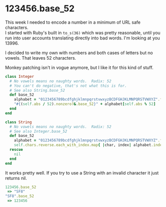 # 123456.base_52

This week I needed to encode a number in a minimum of URL safe characters.  
I started with Ruby's built in `to_s(36)` which was pretty reasonable, 
until you run into user accounts translating directly into bad words.  I'm looking at you 13996.

I decided to write my own with numbers and both cases of letters but no vowels.  That leaves 52 characters.

Monkey patching isn't in vogue anymore, but I like it for this kind of stuff.

```ruby
class Integer
  # No vowels means no naughty words.  Radix: 52
  # You can't do negative, that's not what this is for.
  # See also String.base_52
  def base_52
    alphabet = "0123456789bcdfghjklmnpqrstvwxyzBCDFGHJKLMNPQRSTVWXYZ".freeze
    "#{(self.abs / 52).nonzero?&.base_52}" + alphabet[self.abs % 52]
  end
end
```

```ruby
class String
  # No vowels means no naughty words.  Radix: 52
  # See also Integer.base_52
  def base_52
    alphabet = "0123456789bcdfghjklmnpqrstvwxyzBCDFGHJKLMNPQRSTVWXYZ".freeze
    self.chars.reverse.each_with_index.map{ |char, index| alphabet.index(char) * 52 ** index }.sum
  rescue
    nil
  end
end
```


It works pretty well.  If you try to use a String with an invalid character it just returns nil.

```ruby
123456.base_52
 => "SF8" 
"SF8".base_52
 => 123456 
 ```
 
 
